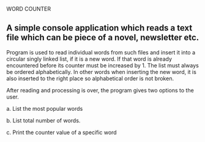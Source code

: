 WORD COUNTER

A simple console application which reads a text file which can be
piece of a novel, newsletter etc. 
--
Program  is used to read individual words from such files and insert it into a
circular singly linked list, if it is a new word. If that word is already encountered before its
counter must be increased by 1. The list must always be ordered alphabetically. In other
words when inserting the new word, it is also inserted to the right place so alphabetical order
is not broken.


After reading and processing is over, the program gives two options to the user.


a. List the most popular words

b. List total number of words.

c. Print the counter value of a specific word
